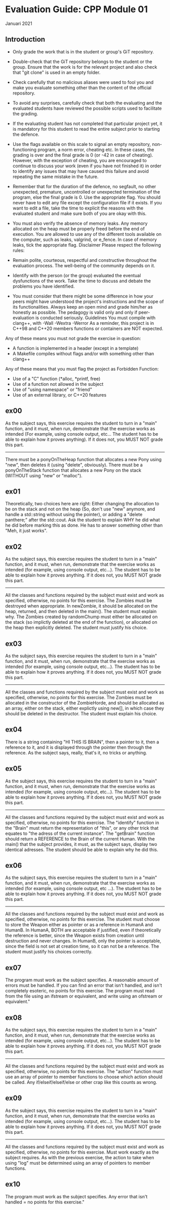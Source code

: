 # Evaluation Guide: CPP Module 01

Januari 2021

## Introduction
- Only grade the work that is in the student or group's
GiT repository.

- Double-check that the GiT repository belongs to the student
or the group. Ensure that the work is for the relevant project
and also check that "git clone" is used in an empty folder.

- Check carefully that no malicious aliases were used to fool you
and make you evaluate something other than the content of the
official repository.

- To avoid any surprises, carefully check that both the evaluating
and the evaluated students have reviewed the possible scripts used
to facilitate the grading.

- If the evaluating student has not completed that particular
project yet, it is mandatory for this student to read the
entire subject prior to starting the defence.

- Use the flags available on this scale to signal an empty repository,
non-functioning program, a norm error, cheating etc. In these cases,
the grading is over and the final grade is 0 (or -42 in case of
cheating). However, with the exception of cheating, you are
encouraged to continue to discuss your work (even if you have not
finished it) in order to identify any issues that may have caused
this failure and avoid repeating the same mistake in the future.

- Remember that for the duration of the defence, no segfault,
no other unexpected, premature, uncontrolled or unexpected
termination of the program, else the final grade is 0. Use the
appropriate flag.
You should never have to edit any file except the configuration file if it exists.
If you want to edit a file, take the time to explicit the reasons with the
evaluated student and make sure both of you are okay with this.

- You must also verify the absence of memory leaks. Any memory allocated on the heap must
be properly freed before the end of execution.
You are allowed to use any of the different tools available on the computer, such as
leaks, valgrind, or e_fence. In case of memory leaks, tick the appropriate flag.
Disclaimer
Please respect the following rules:

- Remain polite, courteous, respectful and constructive
throughout the evaluation process. The well-being of the community
depends on it.

- Identify with the person (or the group) evaluated the eventual
dysfunctions of the work. Take the time to discuss
and debate the problems you have identified.

- You must consider that there might be some difference in how your
peers might have understood the project's instructions and the
scope of its functionalities. Always keep an open mind and grade
him/her as honestly as possible. The pedagogy is valid only and
only if peer-evaluation is conducted seriously.
Guidelines
You must compile with clang++, with -Wall -Wextra -Werror
As a reminder, this project is in C++98 and C++20 members functions or containers are NOT expected.

Any of these means you must not grade the exercise in question:
- A function is implemented in a header (except in a template)
- A Makefile compiles without flags and/or with something other than clang++

Any of these means that you must flag the project as Forbidden Function:
- Use of a "C" function (*alloc, *printf, free)
- Use of a function not allowed in the subject
- Use of "using namespace" or "friend"
- Use of an external library, or C++20 features

## ex00
As the subject says, this exercise requires the student to turn in a "main" function, and it must, when run, demonstrate that the exercise works as intended (For example, using console output, etc... The student has to be able to explain how it proves anything). If it does not, you MUST NOT grade this part.

---

There must be a ponyOnTheHeap function that allocates a new Pony
using "new", then deletes it (using "delete", obviously).
There must be a ponyOnTheStack function that allocates a new Pony on the stack (WITHOUT
using "new" or "malloc").

## ex01
Theoretically, two choices here are right: Either changing the allocation
to be on the stack and not on the heap (So, don't use "new" anymore, and handle
a std::string without using the pointer), or adding a "delete panthere;" after
the std::cout.
Ask the student to explain WHY he did what he did before marking
this as done. He has to answer something other than "Meh, it just works".

## ex02
As the subject says, this exercise requires the student to turn in a "main" function, and it must, when run, demonstrate that the exercise works as intended (for example, using console output, etc...). The student has to be able to explain how it proves anything. If it does not, you MUST NOT grade this part.

---

All the classes and functions required by the subject must exist
and work as specified, otherwise, no points for this exercise.
The Zombies must be destroyed when appropriate.
In newZombie, it should be allocated on the heap, returned,
and then deleted in the main(). The student must explain why.
The Zombies created by randomChump must either be allocated on the stack (so implictly deleted
at the end of the function), or allocated on the heap then explicitly deleted.
The student must justify his choice.

## ex03
As the subject says, this exercise requires the student to turn in a "main" function, and it must, when run, demonstrate that the exercise works as intended (for example, using console output, etc...). The student has to be able to explain how it proves anything. If it does not, you MUST NOT grade this part.

---

All the classes and functions required by the subject must exist
and work as specified, otherwise, no points for this exercise.
The Zombies must be allocated
in the constructor of the ZombieHorde, and should be allocated as an array,
either on the stack, either explictly using new[], in which case they should
be deleted in the destructor. The student must explain his choice.

## ex04
There is a string containing "HI THIS IS BRAIN", then a pointer
to it, then a reference to it, and it is displayed through the pointer then
through the reference. As the subject says, really, that's it, no tricks
or anything.

## ex05
As the subject says, this exercise requires the student to turn in a "main" function, and it must, when run, demonstrate that the exercise works as intended (for example, using console output, etc...). The student has to be able to explain how it proves anything. If it does not, you MUST NOT grade this part.

---

All the classes and functions required by the subject must exist
and work as specified, otherwise, no points for this exercise.
The "identify" function
in the "Brain" must return the representation of "this", or any other trick
that equates to "the adress of the current instance".
The "getBrain"
function should return a REFERENCE to the Brain of the current Human. With the
main() that the subject provides, it must, as the subject says, display two
identical adresses.
The student should be able to explain why he did this.

## ex06
As the subject says, this exercise requires the student to turn in a "main" function, and it must, when run, demonstrate that the exercise works as intended (for example, using console output, etc ...). The student has to be able to explain how it proves anything. If it does not, you MUST NOT grade this part.

---

All the classes and functions required by the subject must exist
and work as specified, otherwise, no points for this exercise.
The student must choose to store the Weapon either as pointer
or as a reference in HumanA and HumanB.
In HumanA, BOTH are acceptable if justified, even if theoretically the reference
is better, since the Weapon exists from creation until destruction and never
changes.
In HumanB, only the pointer is acceptable, since the field is not
set at creation time, so it can not be a reference.
The student must justify his choices correctly.

## ex07
The program must work as the subject specifies. A reasonable amount
of errors must be handled. If you can find an error that isn't handled, and
isn't completely esoteric, no points for this exercise.
The program must read from the file using an ifstream or equivalent,
and write using an ofstream or equivalent."

## ex08
As the subject says, this exercise requires the student to turn in a "main" function, and it must, when run, demonstrate that the exercise works as intended (for example, using console output, etc...). The student has to be able to explain how it proves anything. If it does not, you MUST NOT grade this part.

---

All the classes and functions required by the subject must exist
and work as specified, otherwise, no points for this exercise.
The "action" function must use an array of pointer to member functions
to choose which action should be called. Any if/elseif/elseif/else or
other crap like this counts as wrong.

## ex09
As the subject says, this exercise requires the student to turn in a "main" function, and it must, when run, demonstrate that the exercise works as intended (for example, using console output, etc...). The student has to be able to explain how it proves anything. If it does not, you MUST NOT grade this part.

---

All the classes and functions required by the subject must exist
and work as specified, otherwise, no points for this exercise.
Must work exactly as the subject requires.
As with the previous exercise, the action to take when
using "log" must be determined using an array of pointers to member functions.

## ex10
The program must work as the subject specifies. Any error that
isn't handled = no points for this exercise."
